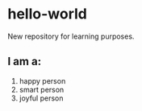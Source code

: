# hello-world
New repository for learning purposes.
## I am a:
  1. happy person
  2. smart person
  3. joyful person
